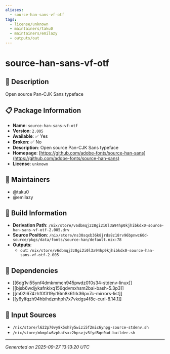 ```yaml
---
aliases:
  - source-han-sans-vf-otf
tags:
  - license/unknown
  - maintainers/taku0
  - maintainers/emilazy
  - outputs/out
---
```


# source-han-sans-vf-otf

## 📝 Description

Open source Pan-CJK Sans typeface

## 📋 Package Information

- **Name**: `source-han-sans-vf-otf`
- **Version**: `2.005`
- **Available**: ✅ Yes
- **Broken**: ✅ No
- **Description**: Open source Pan-CJK Sans typeface
- **Homepage**: [https://github.com/adobe-fonts/source-han-sans](https://github.com/adobe-fonts/source-han-sans)
- **License**: `unknown`
## 👥 Maintainers

- @taku0
- @emilazy


## 🔧 Build Information

- **Derivation Path**: `/nix/store/v6dbmqj2z8gi2i0l3a94hp0kjhibkdx0-source-han-sans-vf-otf-2.005.drv`
- **Source Position**: `/nix/store/ns30sqxb36k8jrds8z18rv96bpnwc60d-source/pkgs/data/fonts/source-han/default.nix:78`
- **Outputs**:
  - `out`:  `/nix/store/v6dbmqj2z8gi2i0l3a94hp0kjhibkdx0-source-han-sans-vf-otf-2.005`

## 🔗 Dependencies

- [[6dg1vi55ynf4dmkmmcn945pwdz010s34-stdenv-linux]]
- [[bjsb6wdjykafnkixq156qdvmxhsm2bai-bash-5.3p3]]
- [[m02l674zhf0f319yi16m8k61rk36pv7c-mirrors-list]]
- [[y6ylfqzh94hbihdzmhph7x7vkdgs4f8c-curl-8.14.1]]

## 📁 Input Sources

- `/nix/store/l622p70vy8k5sh7y5wizi5f2mic6ynpg-source-stdenv.sh`
- `/nix/store/mkmplw6zphafsxz2hpsvjv3fyd5qn0ad-builder.sh`

---
*Generated on 2025-09-27 13:13:20 UTC*
